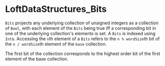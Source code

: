 # LoftDataStructures_Bits

`Bits` projects any underlying collection of unsigned integers as a collection
of `Bool`, with each element of the `Bits` being true iff a corresponding bit in
one of the underlying collection's elements is set. A `Bits` is indexed using
`Int`s. Accessing the `n`th element of a `Bits` refers to the `n % wordSize`th
bit of the `n / wordSize`th element of the `base` collection.

The first bit of the collection corresponds to the highest order bit of the
first element of the base collection.